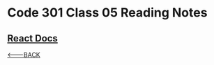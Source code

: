 # Code 301 Class 05 Reading Notes

## [React Docs](https://reactjs.org/docs/thinking-in-react.html)

[<---BACK](README.md)
